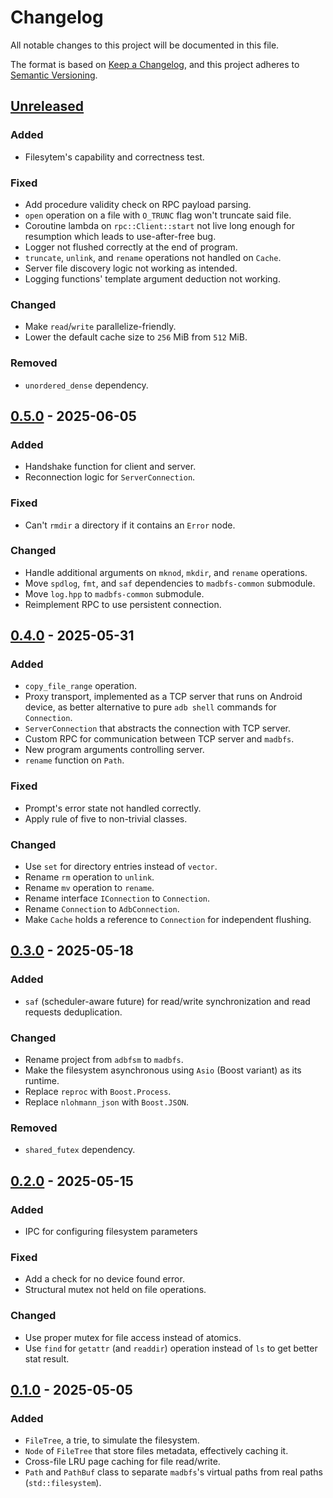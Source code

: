 # Changelog

All notable changes to this project will be documented in this file.

The format is based on [Keep a Changelog](https://keepachangelog.com/en/1.1.0/),
and this project adheres to [Semantic Versioning](https://semver.org/spec/v2.0.0.html).

## [Unreleased]

### Added

- Filesytem's capability and correctness test.

### Fixed

- Add procedure validity check on RPC payload parsing.
- `open` operation on a file with `O_TRUNC` flag won't truncate said file.
- Coroutine lambda on `rpc::Client::start` not live long enough for resumption which leads to use-after-free bug.
- Logger not flushed correctly at the end of program.
- `truncate`, `unlink`, and `rename` operations not handled on `Cache`.
- Server file discovery logic not working as intended.
- Logging functions' template argument deduction not working.

### Changed

- Make `read`/`write` parallelize-friendly.
- Lower the default cache size to `256` MiB from `512` MiB.

### Removed

- `unordered_dense` dependency.

## [0.5.0] - 2025-06-05

### Added

- Handshake function for client and server.
- Reconnection logic for `ServerConnection`.

### Fixed

- Can't `rmdir` a directory if it contains an `Error` node.

### Changed

- Handle additional arguments on `mknod`, `mkdir`, and `rename` operations.
- Move `spdlog`, `fmt`, and `saf` dependencies to `madbfs-common` submodule.
- Move `log.hpp` to `madbfs-common` submodule.
- Reimplement RPC to use persistent connection.

## [0.4.0] - 2025-05-31

### Added

- `copy_file_range` operation.
- Proxy transport, implemented as a TCP server that runs on Android device, as better alternative to pure `adb shell` commands for `Connection`.
- `ServerConnection` that abstracts the connection with TCP server.
- Custom RPC for communication between TCP server and `madbfs`.
- New program arguments controlling server.
- `rename` function on `Path`.

### Fixed

- Prompt's error state not handled correctly.
- Apply rule of five to non-trivial classes.

### Changed

- Use `set` for directory entries instead of `vector`.
- Rename `rm` operation to `unlink`.
- Rename `mv` operation to `rename`.
- Rename interface `IConnection` to `Connection`.
- Rename `Connection` to `AdbConnection`.
- Make `Cache` holds a reference to `Connection` for independent flushing.

## [0.3.0] - 2025-05-18

### Added

- `saf` (scheduler-aware future) for read/write synchronization and read requests deduplication.

### Changed

- Rename project from `adbfsm` to `madbfs`.
- Make the filesystem asynchronous using `Asio` (Boost variant) as its runtime.
- Replace `reproc` with `Boost.Process`.
- Replace `nlohmann_json` with `Boost.JSON`.

### Removed

- `shared_futex` dependency.

## [0.2.0] - 2025-05-15

### Added

- IPC for configuring filesystem parameters

### Fixed

- Add a check for no device found error.
- Structural mutex not held on file operations.

### Changed

- Use proper mutex for file access instead of atomics.
- Use `find` for `getattr` (and `readdir`) operation instead of `ls` to get better stat result.

## [0.1.0] - 2025-05-05

### Added

- `FileTree`, a trie, to simulate the filesystem.
- `Node` of `FileTree` that store files metadata, effectively caching it.
- Cross-file LRU page caching for file read/write.
- `Path` and `PathBuf` class to separate `madbfs`'s virtual paths from real paths (`std::filesystem`).

[unreleased]: https://github.com/mrizaln/madbfs/compare/v0.5.0...HEAD
[0.5.0]: https://github.com/mrizaln/madbfs/compare/v0.4.0...v0.5.0
[0.4.0]: https://github.com/mrizaln/madbfs/compare/v0.3.0...v0.4.0
[0.3.0]: https://github.com/mrizaln/madbfs/compare/v0.2.0...v0.3.0
[0.2.0]: https://github.com/mrizaln/madbfs/compare/v0.1.0...v0.2.0
[0.1.0]: https://github.com/mrizaln/madbfs/releases/tag/v0.1.0
